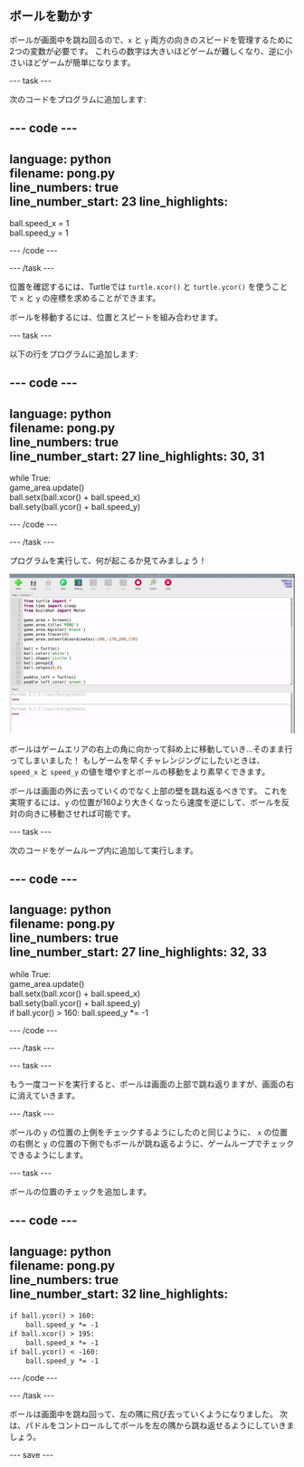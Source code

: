 ## ボールを動かす

ボールが画面中を跳ね回るので、`x` と `y` 両方の向きのスピードを管理するために2つの変数が必要です。 これらの数字は大きいほどゲームが難しくなり、逆に小さいほどゲームが簡単になります。

--- task ---

次のコードをプログラムに追加します:

--- code ---
---
language: python   
filename: pong.py   
line_numbers: true   
line_number_start: 23
line_highlights:
---

ball.speed_x = 1   
ball.speed_y = 1

--- /code ---

--- /task ---

位置を確認するには、Turtleでは `turtle.xcor()` と `turtle.ycor()` を使うことで `x` と `y` の座標を求めることができます。

ボールを移動するには、位置とスピートを組み合わせます。

--- task ---

以下の行をプログラムに追加します:

--- code ---
---
language: python   
filename: pong.py   
line_numbers: true   
line_number_start: 27
line_highlights: 30, 31
---

while True:   
game_area.update()   
ball.setx(ball.xcor() + ball.speed_x)   
ball.sety(ball.ycor() + ball.speed_y)

--- /code ---

--- /task ---

プログラムを実行して、何が起こるか見てみましょう！

![Pongの画面でボールが右上に飛び去っていく](images/ball_diagonal.gif)

ボールはゲームエリアの右上の角に向かって斜め上に移動していき…そのまま行ってしまいました！ もしゲームを早くチャレンジングにしたいときは、 `speed_x` と `speed_y` の値を増やすとボールの移動をより素早くできます。

ボールは画面の外に去っていくのでなく上部の壁を跳ね返るべきです。 これを実現するには、`y` の位置が160より大きくなったら速度を逆にして、ボールを反対の向きに移動させれば可能です。

--- task ---

次のコードをゲームループ内に追加して実行します。

--- code ---
---
language: python   
filename: pong.py     
line_numbers: true   
line_number_start: 27
line_highlights: 32, 33
---

while True:   
game_area.update()   
ball.setx(ball.xcor() + ball.speed_x)   
ball.sety(ball.ycor() + ball.speed_y)   
if ball.ycor() > 160: ball.speed_y *= -1

--- /code ---

--- /task ---

--- task ---

もう一度コードを実行すると、ボールは画面の上部で跳ね返りますが、画面の右に消えていきます。

--- /task ---

ボールの `y` の位置の上側をチェックするようにしたのと同じように、 `x` の位置の右側と `y` の位置の下側でもボールが跳ね返るように、ゲームループでチェックできるようにします。

--- task ---

ボールの位置のチェックを追加します。

--- code ---
---
language: python   
filename: pong.py   
line_numbers: true   
line_number_start: 32
line_highlights:
---

    if ball.ycor() > 160:   
        ball.speed_y *= -1   
    if ball.xcor() > 195:   
        ball.speed_x *= -1   
    if ball.ycor() < -160:   
        ball.speed_y *= -1

--- /code ---

--- /task ---

ボールは画面中を跳ね回って、左の隅に飛び去っていくようになりました。 次は、パドルをコントロールしてボールを左の隅から跳ね返せるようにしていきましょう。

--- save ---
